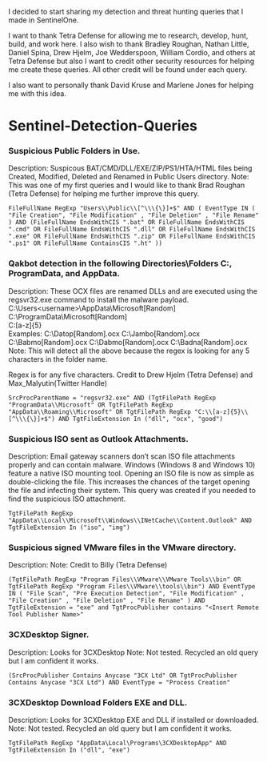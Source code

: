 I decided to start sharing my detection and threat hunting queries that I made in SentinelOne. 

I want to thank Tetra Defense for allowing me to research, develop, hunt, build, and work here. I also wish to thank Bradley Roughan, Nathan Little, Daniel Spina, Drew Hjelm, Joe Wedderspoon, William Cordio, and others at Tetra Defense but also I want to credit other security resources for helping me create these queries. All other credit will be found under each query.

I also want to personally thank David Kruse and Marlene Jones for helping me with this idea.

# Sentinel-Detection-Queries

### Suspicious Public Folders in Use.
Description: Suspicous BAT/CMD/DLL/EXE/ZIP/PS1/HTA/HTML files being Created, Modified, Deleted and Renamed in Public Users directory.
Note: This was one of my first queries and I would like to thank Brad Roughan (Tetra Defense) for helping me further improve this query.
```
FileFullName RegExp "Users\\Public\\[^\\\{\}]+$" AND ( EventType IN ( "File Creation", "File Modification" , "File Deletion" , "File Rename" ) AND (FileFullName EndsWithCIS ".bat" OR FileFullName EndsWithCIS ".cmd" OR FileFullName EndsWithCIS ".dll" OR FileFullName EndsWithCIS ".exe" OR FileFullName EndsWithCIS ".zip" OR FileFullName EndsWithCIS ".ps1" OR FileFullName ContainsCIS ".ht" ))
```

### Qakbot detection in the following Directories\Folders C:, ProgramData, and AppData.
Description: These OCX files are renamed DLLs and are executed using the regsvr32.exe command to install the malware payload.
C:\Users\<username>\AppData\Microsoft\[Random]\
C:\ProgramData\Microsoft\[Random]\
C:\[a-z]{5}\
Examples:                                                                                                                                                                   C:\Datop\[Random].ocx
C:\Jambo\[Random].ocx 
C:\Babmo\[Random].ocx 
C:\Dabmo\[Random].ocx 
C:\Badna\[Random].ocx
Note: This will detect all the above because the regex is looking for any 5 characters in the folder name.

Regex is for any five characters.
Credit to Drew Hjelm (Tetra Defense) and Max_Malyutin(Twitter Handle)

```
SrcProcParentName = "regsvr32.exe" AND (TgtFilePath RegExp "ProgramData\\Microsoft" OR TgtFilePath RegExp "AppData\\Roaming\\Microsoft" OR TgtFilePath RegExp "C:\\[a-z]{5}\\[^\\\{\}]+$") AND TgtFileExtension In ("dll", "ocx", "good")
```


### Suspicious ISO sent as Outlook Attachments.
Description: Email gateway scanners don’t scan ISO file attachments properly and can contain malware.
Windows (Windows 8 and Windows 10) feature a native ISO mounting tool. Opening an ISO file is now as simple as double-clicking the file. This increases the chances of the target opening the file and infecting their system. This query was created if you needed to find the suspicious ISO attachment.

```
TgtFilePath RegExp "AppData\\Local\\Microsoft\\Windows\\INetCache\\Content.Outlook" AND TgtFileExtension In ("iso", "img")
```
### Suspicious signed VMware files in the VMware directory.
Description:
Note: Credit to Billy (Tetra Defense)
```
(TgtFilePath RegExp "Program Files\\VMware\\VMware Tools\\bin" OR TgtFilePath RegExp "Program Files\\VMware\\tools\\bin") AND EventType IN ( "File Scan", "Pre Execution Detection", "File Modification" , "File Creation" , "File Deletion" , "File Rename" ) AND TgtFileExtension = "exe" and TgtProcPublisher contains "<Insert Remote Tool Publisher Name>"
```

### 3CXDesktop Signer.
Description: Looks for 3CXDesktop 
Note: Not tested. Recycled an old query but I am confident it works.
```
(SrcProcPublisher Contains Anycase "3CX Ltd" OR TgtProcPublisher Contains Anycase "3CX Ltd") AND EventType = "Process Creation"
```

### 3CXDesktop Download Folders EXE and DLL.
Description: Looks for 3CXDesktop EXE and DLL if installed or downloaded.
Note: Not tested. Recycled an old query but I am confident it works.
```
TgtFilePath RegExp "AppData\Local\Programs\3CXDesktopApp" AND TgtFileExtension In ("dll", "exe")
```
